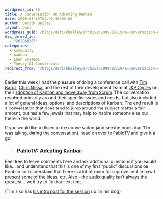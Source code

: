 ```yaml
---
wordpress_id: 76
title: A Conversation On Adopting Kanban
date: 2009-08-20T03:40:46+00:00
author: Derick Bailey
layout: post
wordpress_guid: /blogs/derickbailey/archive/2009/08/19/a-conversation-on-adopting-kanban.aspx
dsq_thread_id:
  - "262068267"
categories:
  - Community
  - Kanban
  - Lean Systems
  - Theory Of Constraints
redirect_from: "/blogs/derickbailey/archive/2009/08/19/a-conversation-on-adopting-kanban.aspx/"
---
```

Earlier this week I had the pleasure of doing a conference call with [Tim Barcz](http://devlicio.us/blogs/tim_barcz/), [Chris Missal](http://chrismissal.lostechies.com) and the rest of their development team at [J&P Cycles](http://www.jpcycles.com/) on their [adoption of Kanban and move away from Scrum](http://devlicio.us/blogs/tim_barcz/archive/2009/08/06/moving-to-kanban-did-scrum-fail.aspx). The conversation revolved primarily around their specific issues and needs, but also included a lot of general ideas, options, and descriptions of Kanban. The end result is a conversation that does tend to jump around the subject matter a fair amount, but has a few jewels that may help to inspire someone else out there in the world. 

If you would like to listen to the conversation (and see the notes that Tim was taking, during the conversation), head on over to [PabloTV](http://pablotv.lostechies.com/) and give it a go!

> ### [PabloTV: Adopting Kanban](http://pablotv.lostechies.com/screencasts/dbailey/Adopting%20Kanban%201/Adopting%20Kanban%201.html)

Feel free to leave comments here and ask additional questions if you would like… and understand that this is one of my first “public” discussions on Kanban so I understand that there is a lot of room for improvement in how I present some of the ideas, etc. Also – the audio quality isn’t always the greatest… we’ll try to fix that next time.

(Tim also has [his intro post for the session](http://devlicio.us/blogs/tim_barcz/archive/2009/08/19/moving-to-kanban-a-mentoring-session.aspx) up on his blog)